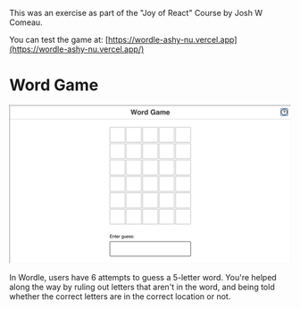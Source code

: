 This was an exercise as part of the "Joy of React" Course by Josh W Comeau.

You can test the game at: [https://wordle-ashy-nu.vercel.app](https://wordle-ashy-nu.vercel.app/)



# Word Game
![Demo showing the finished product, our Wordle clone](docs/wordle-demo.gif)

In Wordle, users have 6 attempts to guess a 5-letter word. You're helped along the way by ruling out letters that aren't in the word, and being told whether the correct letters are in the correct location or not.


